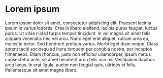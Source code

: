 # Lorem ipsum

Lorem ipsum dolor sit amet, consectetur adipiscing elit. Praesent lacinia ipsum in varius lobortis. Cras in libero eleifend, lacinia purus feugiat, luctus purus. Ut vitae nisl id turpis tempor tincidunt. In vel magna sit amet felis aliquam venenatis nec vel arcu. Nunc eget erat aliquet, rutrum urna eu, molestie tortor. Sed hendrerit pretium varius. Morbi eget diam neque. Class aptent taciti sociosqu ad litora torquent per conubia nostra, per inceptos himenaeos. Etiam rhoncus, justo non efficitur ullamcorper, ipsum metus consectetur ante, sit amet hendrerit arcu felis non mi. Vestibulum dapibus arcu lacus. In erat ligula, auctor non feugiat quis, ultrices et felis. Pellentesque sit amet magna libero.
